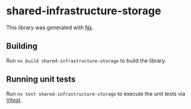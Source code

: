 # shared-infrastructure-storage

This library was generated with [Nx](https://nx.dev).

## Building

Run `nx build shared-infrastructure-storage` to build the library.

## Running unit tests

Run `nx test shared-infrastructure-storage` to execute the unit tests via [Vitest](https://vitest.dev/).
